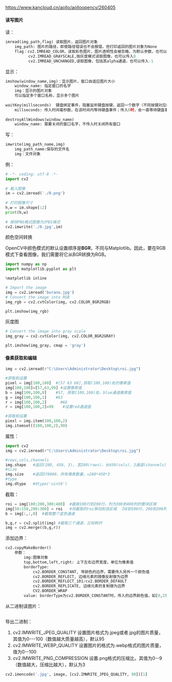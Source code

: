  

https://www.kancloud.cn/aollo/aolloopencv/260405



#### 读写图片

读：

```python
imread(img_path,flag) 读取图片，返回图片对象
    img_path: 图片的路径，即使路径错误也不会报错，但打印返回的图片对象为None
    flag：cv2.IMREAD_COLOR，读取彩色图片，图片透明性会被忽略，为默认参数，也可以传入1
          cv2.IMREAD_GRAYSCALE,按灰度模式读取图像，也可以传入0
          cv2.IMREAD_UNCHANGED,读取图像，包括其alpha通道，也可以传入-1
```



显示：

```python
imshow(window_name,img)：显示图片，窗口自适应图片大小
    window_name: 指定窗口的名字
    img：显示的图片对象
    可以指定多个窗口名称，显示多个图片
    
waitKey(millseconds)  键盘绑定事件，阻塞监听键盘按键，返回一个数字（不同按键对应的数字不同）
    millseconds: 传入时间毫秒数，在该时间内等待键盘事件；传入0时，会一直等待键盘事件
    
destroyAllWindows(window_name) 
    window_name: 需要关闭的窗口名字，不传入时关闭所有窗口
```



写：

```python
imwrite(img_path_name,img)
    img_path_name:保存的文件名
    img：文件对象
```





例：

```python 
# -*- coding: utf-8 -*-  
import cv2
 
# 载入图像
im = cv2.imread('./0.png')
 
# 打印图像尺寸
h,w = im.shape[:2]
print(h,w)
 
# 保存PNG格式图像为JPEG格式
cv2.imwrite('./0.jpg',im)
```



颜色空间转换



OpenCV中颜色模式的默认设置顺序是**BGR**，不同与Matplotlib。因此，要在RGB模式下查看图像，我们需要将它从BGR转换为RGB。

```python
import numpy as np
import matplotlib.pyplot as plt

%matplotlib inline

# Import the image
img = cv2.imread('burano.jpg')
# Convert the image into RGB
img_rgb = cv2.cvtColor(img, cv2.COLOR_BGR2RGB)

plt.imshow(img_rgb)
```

灰度图

```python
# Convert the image into gray scale
img_gray = cv2.cvtColor(img, cv2.COLOR_BGR2GRAY)

plt.imshow(img_gray, cmap = 'gray')
```





#### 像素获取和编辑

```python
img = cv2.imread(r"C:\Users\Administrator\Desktop\roi.jpg")

#获取和设置
pixel = img[100,100]  #[57 63 68],获取(100,100)处的像素值
img[100,100]=[57,63,99] #设置像素值
b = img[100,100,0]    #57, 获取(100,100)处，blue通道像素值
g = img[100,100,1]    #63
r = img[100,100,2]      #68
r = img[100,100,2]=99    #设置red通道值

#获取和设置
piexl = img.item(100,100,2)
img.itemset((100,100,2),99)
```



属性：

```python
import cv2
img = cv2.imread(r"C:\Users\Administrator\Desktop\roi.jpg")

#rows,cols,channels
img.shape   #返回(280, 450, 3), 宽280(rows)，长450(cols)，3通道(channels)
#size
img.size    #返回378000，所有像素数量，=280*450*3
#type
img.dtype   #dtype('uint8')
```



截取：

```python
roi = img[100:200,300:400]  #截取100行到200行，列为300到400列的整块区域
img[50:150,200:300] = roi   #将截取的roi移动到该区域 （50到100行，200到300列）
b = img[:,:,0]  #截取整个蓝色通道

b,g,r = cv2.split(img) #截取三个通道，比较耗时
img = cv2.merge((b,g,r))
```



添加边界：

```python
cv2.copyMakeBorder()
    参数：
        img:图像对象
        top,bottom,left,right: 上下左右边界宽度，单位为像素值
        borderType:
            cv2.BORDER_CONSTANT, 带颜色的边界，需要传入另外一个颜色值
            cv2.BORDER_REFLECT, 边缘元素的镜像反射做为边界
            cv2.BORDER_REFLECT_101/cv2.BORDER_DEFAULT
            cv2.BORDER_REPLICATE, 边缘元素的复制做为边界
            CV2.BORDER_WRAP
        value: borderType为cv2.BORDER_CONSTANT时，传入的边界颜色值，如[0,255,0]
```



从二进制读图片：

```python

```



导出二进制：

1. cv2.IMWRITE_JPEG_QUALITY 设置图片格式为.jpeg或者.jpg的图片质量，其值为0---100（数值越大质量越高），默认95
2.  cv2.IMWRITE_WEBP_QUALITY 设置图片的格式为.webp格式的图片质量，值为0--100
3.  cv2.IMWRITE_PNG_COMPRESSION 设置.png格式的压缩比，其值为0--9（数值越大，压缩比越大），默认为3

```python
cv2.imencode('.jpg', image, [cv2.IMWRITE_JPEG_QUALITY, 90])[1] 
```



